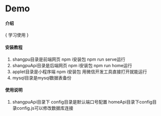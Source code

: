 # Demo

#### 介绍

{
  学习使用
}

#### 安装教程

1.  shangpu目录是前端网页 npm i安装包 npm run serve运行
2.  shangpuApi目录是后端网页 npm i安装包 npm run home运行
3.  applet目录是小程序端 npm i安装包 用微信开发工具直接打开就能运行
4.  mysql目录是mysql数据表备份

#### 使用说明

1.  shangpuApi目录下 config目录是默认端口号配置 homeApi目录下config目录config.js可以修改数据库连接


